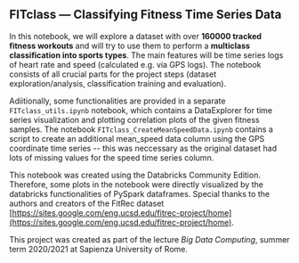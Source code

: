 ## FITclass &mdash; Classifying Fitness Time Series Data

In this notebook, we will explore a dataset with over **160000 tracked fitness workouts** and will try to use them to perform a **multiclass classification into sports types**. The main features will be time series logs of heart rate and speed (calculated e.g. via GPS logs). The notebook consists of all crucial parts for the project steps (dataset exploration/analysis, classification training and evaluation).

Adiitionally, some functionalities are provided in a separate `FITclass_utils.ipynb` notebook, which contains a DataExplorer for time series visualization and plotting correlation plots of the given fitness samples. The notebook `FITclass_CreateMeanSpeedData.ipynb` contains a script to create an additional mean_speed data column using the GPS coordinate time series -- this was neccessary as the original dataset had lots of missing values for the speed time series column.

This notebook was created using the Databricks Community Edition. Therefore, some plots in the notebook were directly visualized by the databricks functionalities of PySpark dataframes. Special thanks to the authors and creators of the FitRec dataset [https://sites.google.com/eng.ucsd.edu/fitrec-project/home](https://sites.google.com/eng.ucsd.edu/fitrec-project/home).

This project was created as part of the lecture _Big Data Computing_, summer term 2020/2021 at Sapienza University of Rome.
